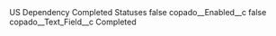 <?xml version="1.0" encoding="UTF-8"?>
<CustomMetadata xmlns="http://soap.sforce.com/2006/04/metadata" xmlns:xsi="http://www.w3.org/2001/XMLSchema-instance" xmlns:xsd="http://www.w3.org/2001/XMLSchema">
    <label>US Dependency Completed Statuses</label>
    <protected>false</protected>
    <values>
        <field>copado__Enabled__c</field>
        <value xsi:type="xsd:boolean">false</value>
    </values>
    <values>
        <field>copado__Text_Field__c</field>
        <value xsi:type="xsd:string">Completed</value>
    </values>
</CustomMetadata>
